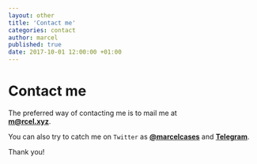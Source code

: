 ```yaml
---
layout: other
title: 'Contact me'
categories: contact
author: marcel
published: true
date: 2017-10-01 12:00:00 +01:00
---
```

# Contact me

The preferred way of contacting me is to mail me at    
**[m@rcel.xyz](mailto:m@rcel.xyz?subject=Contact)**.  

You can also try to catch me
on `Twitter` as **[@marcelcases]** and **[Telegram]**.    

[@marcelcases]: https://twitter.com/marcelcases    
[Telegram]: tg://resolve?domain=marcelcases    

Thank you!